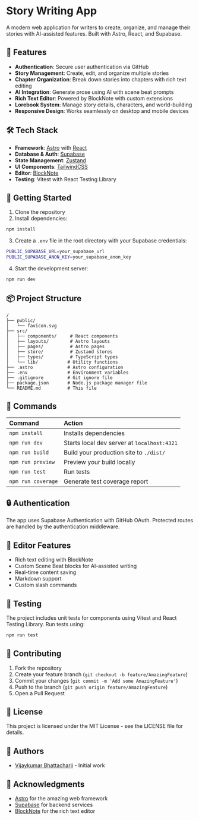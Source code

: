 # Story Writing App

A modern web application for writers to create, organize, and manage their stories with AI-assisted features. Built with Astro, React, and Supabase.

## 🚀 Features

- **Authentication**: Secure user authentication via GitHub
- **Story Management**: Create, edit, and organize multiple stories
- **Chapter Organization**: Break down stories into chapters with rich text editing
- **AI Integration**: Generate prose using AI with scene beat prompts
- **Rich Text Editor**: Powered by BlockNote with custom extensions
- **Lorebook System**: Manage story details, characters, and world-building
- **Responsive Design**: Works seamlessly on desktop and mobile devices

## 🛠️ Tech Stack

- **Framework**: [Astro](https://astro.build/) with [React](https://reactjs.org/)
- **Database & Auth**: [Supabase](https://supabase.com/)
- **State Management**: [Zustand](https://github.com/pmndrs/zustand)
- **UI Components**: [TailwindCSS](https://tailwindcss.com/)
- **Editor**: [BlockNote](https://www.blocknotejs.org/)
- **Testing**: Vitest with React Testing Library

## 🚀 Getting Started

1. Clone the repository
2. Install dependencies:
```bash
npm install
```
3. Create a `.env` file in the root directory with your Supabase credentials:
```bash
PUBLIC_SUPABASE_URL=your_supabase_url
PUBLIC_SUPABASE_ANON_KEY=your_supabase_anon_key
```
4. Start the development server:
```bash
npm run dev
```

## 📦 Project Structure
```
/
├── public/
│   └── favicon.svg
├── src/
│   ├── components/     # React components
│   ├── layouts/        # Astro layouts
│   ├── pages/          # Astro pages
│   ├── store/          # Zustand stores
│   ├── types/          # TypeScript types
│   └── lib/           # Utility functions
├── .astro             # Astro configuration
├── .env               # Environment variables
├── .gitignore         # Git ignore file
├── package.json       # Node.js package manager file
└── README.md          # This file
```


## 🧞 Commands

| Command                   | Action                                           |
| :----------------------- | :----------------------------------------------- |
| `npm install`            | Installs dependencies                            |
| `npm run dev`            | Starts local dev server at `localhost:4321`      |
| `npm run build`          | Build your production site to `./dist/`          |
| `npm run preview`        | Preview your build locally                       |
| `npm run test`           | Run tests                                        |
| `npm run coverage`       | Generate test coverage report                    |

## 🔒 Authentication

The app uses Supabase Authentication with GitHub OAuth. Protected routes are handled by the authentication middleware.

## 📝 Editor Features

- Rich text editing with BlockNote
- Custom Scene Beat blocks for AI-assisted writing
- Real-time content saving
- Markdown support
- Custom slash commands

## 🧪 Testing

The project includes unit tests for components using Vitest and React Testing Library. Run tests using:
```bash
npm run test
```

## 🤝 Contributing

1. Fork the repository
2. Create your feature branch (`git checkout -b feature/AmazingFeature`)
3. Commit your changes (`git commit -m 'Add some AmazingFeature'`)
4. Push to the branch (`git push origin feature/AmazingFeature`)
5. Open a Pull Request

## 📄 License

This project is licensed under the MIT License - see the LICENSE file for details.

## 👥 Authors

- [Vijaykumar Bhattacharji](https://github.com/vijayk1989) - Initial work

## 🙏 Acknowledgments

- [Astro](https://astro.build/) for the amazing web framework
- [Supabase](https://supabase.com/) for backend services
- [BlockNote](https://www.blocknotejs.org/) for the rich text editor
